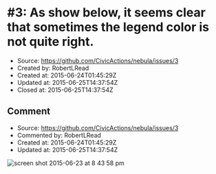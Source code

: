 # #3: As show below, it seems clear that sometimes the legend color is not quite right.

* Source: https://github.com/CivicActions/nebula/issues/3
* Created by: RobertLRead
* Created at: 2015-06-24T01:45:29Z
* Updated at: 2015-06-25T14:37:54Z
* Closed at: 2015-06-25T14:37:54Z


## Comment

* Source: https://github.com/CivicActions/nebula/issues/3
* Commented by: RobertLRead
* Created at: 2015-06-24T01:45:29Z
* Updated at: 2015-06-25T14:37:54Z



![screen shot 2015-06-23 at 8 43 58 pm](https://cloud.githubusercontent.com/assets/5296671/8321123/b33af0ce-19e8-11e5-965c-8465dba598ec.png)



